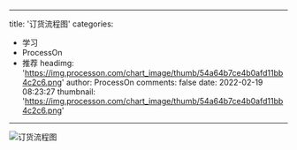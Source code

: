 
---
title: '订货流程图'
categories: 
 - 学习
 - ProcessOn
 - 推荐
headimg: 'https://img.processon.com/chart_image/thumb/54a64b7ce4b0afd11bb4c2c6.png'
author: ProcessOn
comments: false
date: 2022-02-19 08:23:27
thumbnail: 'https://img.processon.com/chart_image/thumb/54a64b7ce4b0afd11bb4c2c6.png'
---

<div>   
<img class="thumb" alt="订货流程图" src="https://img.processon.com/chart_image/thumb/54a64b7ce4b0afd11bb4c2c6.png" referrerpolicy="no-referrer">
<p></p>  
</div>
            